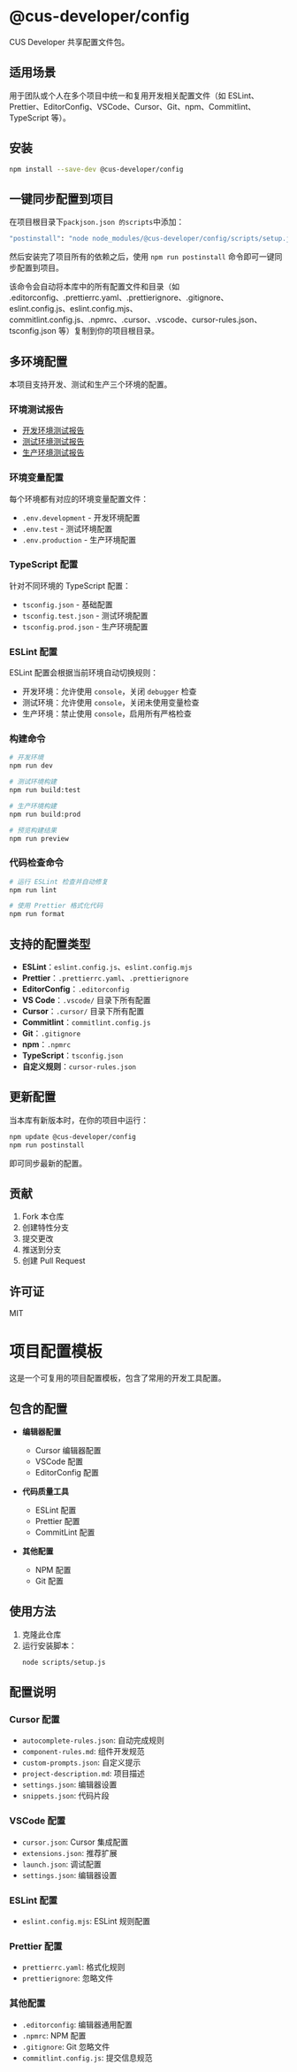 # @cus-developer/config

CUS Developer 共享配置文件包。

## 适用场景

用于团队或个人在多个项目中统一和复用开发相关配置文件（如 ESLint、Prettier、EditorConfig、VSCode、Cursor、Git、npm、Commitlint、TypeScript 等）。

## 安装

```bash
npm install --save-dev @cus-developer/config
```

## 一键同步配置到项目

在项目根目录下`packjson.json 的scripts`中添加：

```bash
"postinstall": "node node_modules/@cus-developer/config/scripts/setup.js"
```

然后安装完了项目所有的依赖之后，使用 `npm run postinstall` 命令即可一键同步配置到项目。

该命令会自动将本库中的所有配置文件和目录（如 .editorconfig、.prettierrc.yaml、.prettierignore、.gitignore、eslint.config.js、eslint.config.mjs、commitlint.config.js、.npmrc、.cursor、.vscode、cursor-rules.json、tsconfig.json 等）复制到你的项目根目录。

## 多环境配置

本项目支持开发、测试和生产三个环境的配置。

### 环境测试报告

- [开发环境测试报告](./test-report.dev.md)
- [测试环境测试报告](./test-report.test.md)
- [生产环境测试报告](./test-report.prod.md)

### 环境变量配置

每个环境都有对应的环境变量配置文件：

- `.env.development` - 开发环境配置
- `.env.test` - 测试环境配置
- `.env.production` - 生产环境配置

### TypeScript 配置

针对不同环境的 TypeScript 配置：

- `tsconfig.json` - 基础配置
- `tsconfig.test.json` - 测试环境配置
- `tsconfig.prod.json` - 生产环境配置

### ESLint 配置

ESLint 配置会根据当前环境自动切换规则：

- 开发环境：允许使用 `console`，关闭 `debugger` 检查
- 测试环境：允许使用 `console`，关闭未使用变量检查
- 生产环境：禁止使用 `console`，启用所有严格检查

### 构建命令

```bash
# 开发环境
npm run dev

# 测试环境构建
npm run build:test

# 生产环境构建
npm run build:prod

# 预览构建结果
npm run preview
```

### 代码检查命令

```bash
# 运行 ESLint 检查并自动修复
npm run lint

# 使用 Prettier 格式化代码
npm run format
```

## 支持的配置类型

- **ESLint**：`eslint.config.js`、`eslint.config.mjs`
- **Prettier**：`.prettierrc.yaml`、`.prettierignore`
- **EditorConfig**：`.editorconfig`
- **VS Code**：`.vscode/` 目录下所有配置
- **Cursor**：`.cursor/` 目录下所有配置
- **Commitlint**：`commitlint.config.js`
- **Git**：`.gitignore`
- **npm**：`.npmrc`
- **TypeScript**：`tsconfig.json`
- **自定义规则**：`cursor-rules.json`

## 更新配置

当本库有新版本时，在你的项目中运行：

```bash
npm update @cus-developer/config
npm run postinstall
```

即可同步最新的配置。

## 贡献

1. Fork 本仓库
2. 创建特性分支
3. 提交更改
4. 推送到分支
5. 创建 Pull Request

## 许可证

MIT

# 项目配置模板

这是一个可复用的项目配置模板，包含了常用的开发工具配置。

## 包含的配置

- **编辑器配置**
  - Cursor 编辑器配置
  - VSCode 配置
  - EditorConfig 配置

- **代码质量工具**
  - ESLint 配置
  - Prettier 配置
  - CommitLint 配置

- **其他配置**
  - NPM 配置
  - Git 配置

## 使用方法

1. 克隆此仓库
2. 运行安装脚本：
   ```bash
   node scripts/setup.js
   ```

## 配置说明

### Cursor 配置
- `autocomplete-rules.json`: 自动完成规则
- `component-rules.md`: 组件开发规范
- `custom-prompts.json`: 自定义提示
- `project-description.md`: 项目描述
- `settings.json`: 编辑器设置
- `snippets.json`: 代码片段

### VSCode 配置
- `cursor.json`: Cursor 集成配置
- `extensions.json`: 推荐扩展
- `launch.json`: 调试配置
- `settings.json`: 编辑器设置

### ESLint 配置
- `eslint.config.mjs`: ESLint 规则配置

### Prettier 配置
- `prettierrc.yaml`: 格式化规则
- `prettierignore`: 忽略文件

### 其他配置
- `.editorconfig`: 编辑器通用配置
- `.npmrc`: NPM 配置
- `.gitignore`: Git 忽略文件
- `commitlint.config.js`: 提交信息规范
